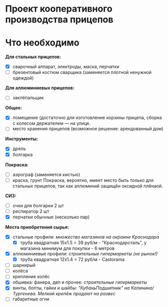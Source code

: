 # Проект кооперативного производства прицепов

# Что необходимо

**Для стальных прицепов:**
- [x] сварочный аппарат, электроды, маска, перчатки
- [ ] брезентовый костюм сварщика (заменяется плотной ненужной одеждой)

**Для аллюминиевых прицепов:**
- [ ] заклёпальщик

**Общее:**
- [x] помещение (достаточно для изготовление корзины прицепа, сборка с колесом держателем — на улице.
- [ ] место хранения прицепов (возможное решение: арендованный дом)

**Инструменты:**
- [x] дрель
- [x] болгарка

**Покраска:**
- [ ] аэрограф (заменяется кистью)
- [ ] краска, грунт
Покраска, вероятно, имеет место быть только для стальных прицепов, так как аллюминий защищён оксидной плёнаой.

**СИЗ:**
- [ ] очки для болгарки 2 шт
- [ ] респиратор 2 шт
- [x] перчатки обычные (несколько пар)

**Места приобретения сырья:**
- [x] стальные профили: _множество магазинов на окраине Краснодара_
    - [x] труба квадратная 15x1.5 = 39 руб/м - "Краснодарсталь", у магазина минимум для покупки - 6 метров
- [x] аллюминиевые профили: _строительные гипермаркеты (не рынок!)_
    - [x] труба квадратная 12х1.4 = 72 руб/м - Castorama
- [ ] шарнирый 
- [ ] колёса
- [ ] крепление колёс
- [x] обшивка: фанера, двп и прочее: _строительные гипермаркеты_
- [x] винты, болты, гайки и шайбы: _"КубаньПодшипник" на Калинина/Тургенева. Мелкий крепёж продают на развес_
- [ ] габаритные огни

